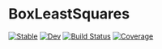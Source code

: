 # BoxLeastSquares

[![Stable](https://img.shields.io/badge/docs-stable-blue.svg)](https://mileslucas.github.io/BoxLeastSquares.jl/stable)
[![Dev](https://img.shields.io/badge/docs-dev-blue.svg)](https://mileslucas.github.io/BoxLeastSquares.jl/dev)
[![Build Status](https://github.com/mileslucas/BoxLeastSquares.jl/workflows/CI/badge.svg)](https://github.com/mileslucas/BoxLeastSquares.jl/actions)
[![Coverage](https://codecov.io/gh/mileslucas/BoxLeastSquares.jl/branch/master/graph/badge.svg)](https://codecov.io/gh/mileslucas/BoxLeastSquares.jl)
